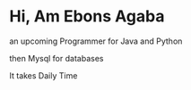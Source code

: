 # Hi,  Am Ebons Agaba 
an upcoming Programmer for Java and Python

then Mysql for databases


It takes Daily Time



